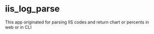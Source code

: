 # iis_log_parse
This app originated for parsing IIS codes and return chart or percents in web or in CLI